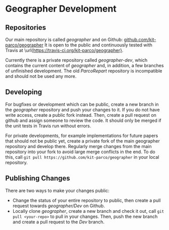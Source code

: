 Geographer Development
======================

## Repositories
Our main repository is called _geographer_ and on Github: [github.com/kit-parco/geographer](https://github.com/kit-parco/geographer)
It is open to the public and continuously tested with Travis at \url{https://travis-ci.org/kit-parco/geographer}.

Currently there is a private repository called _geographer-dev_, which contains the current content of _geographer_ and, in addition, a few branches of unfinished development. The old _ParcoRepart_ repository is incompatible and should not be used any more.

## Developing
For bugfixes or development which can be public, create a new branch in the _geographer_ repository and push your changes to it.
If you do not have write access, create a public fork instead.
Then, create a pull request on github and assign someone to review the code. It should only be merged if the unit tests in Travis run without errors. 

For private developments, for example implementations for future papers that should not be public yet, create a private fork of the main geographer repository and develop there.
Regularly merge changes from the main repository into your fork to avoid large merge conflicts in the end.
To do this, call `git pull https://github.com/kit-parco/geographer` in your local repository.

## Publishing Changes
There are two ways to make your changes public:
- Change the status of your entire repository to public, then create a pull request towards _geographer/Dev_ on Github.
- Locally clone _geographer_, create a new branch and check it out, call `git pull <your-repo>` to pull in your changes. Then, push the new branch and create a pull request to the _Dev_ branch.